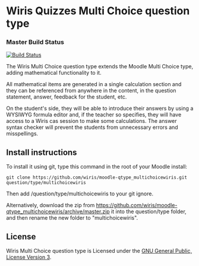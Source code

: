 # Wiris Quizzes Multi Choice question type
### Master Build Status
[![Build Status](https://travis-ci.org/wiris/moodle-qtype_multichoicewiris.svg?branch=master)](https://travis-ci.org/wiris/moodle-qtype_multichoicewiris)

The Wiris Multi Choice question type extends the Moodle Multi Choice type, adding mathematical functionality to it.

All mathematical items are generated in a single calculation section and they can be referenced from anywhere in the content, in the question statement, answer, feedback for the student, etc.

On the student's side, they will be able to introduce their answers by using a WYSIWYG formula editor and, if the teacher so specifies, they will have access to a Wiris cas session to make some calculations. The answer syntax checker will prevent the students from unnecessary errors and misspellings.

## Install instructions

To install it using git, type this command in the root of your Moodle install:
```
git clone https://github.com/wiris/moodle-qtype_multichoicewiris.git question/type/multichoicewiris
```
Then add /question/type/multichoicewiris to your git ignore.

Alternatively, download the zip from <https://github.com/wiris/moodle-qtype_multichoicewiris/archive/master.zip> it into the question/type folder, and then rename the new folder to "multichoicewiris".

## License

Wiris Multi Choice question type is Licensed under the [GNU General Public, License Version 3](https://www.gnu.org/licenses/gpl-3.0.en.html).
